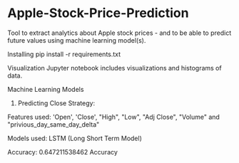 # Apple-Stock-Price-Prediction
Tool to extract analytics about Apple stock prices - and to be able to predict future values using machine learning model(s).

Installing
pip install -r requirements.txt

Visualization
Jupyter notebook includes visualizations and histograms of data.

Machine Learning Models
1. Predicting Close Strategy:

Features used:
'Open', 'Close', "High", "Low", "Adj Close", "Volume" and "privious_day_same_day_delta"

Models used:
LSTM (Long Short Term Model)

Accuracy:
0.647211538462 Accuracy


